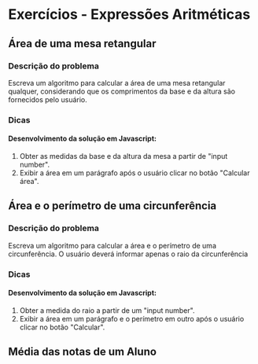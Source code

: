 # Exercícios - Expressões Aritméticas

## Área de uma mesa retangular

### Descrição do problema

Escreva um algoritmo para calcular a área de uma mesa retangular qualquer, considerando que os comprimentos da base e da altura são fornecidos pelo usuário.

### Dicas

#### Desenvolvimento da solução em Javascript:

1. Obter as medidas da base e da altura da mesa a partir de "input number".  
1. Exibir a área em um parágrafo após o usuário clicar no botão "Calcular área". 

## Área e o perímetro de uma circunferência

### Descrição do problema

Escreva um algoritmo para calcular a área e o perímetro de uma circunferência. O usuário deverá informar apenas o raio da circunferência

### Dicas

#### Desenvolvimento da solução em Javascript:

1. Obter a medida do raio a partir de um "input number".
1. Exibir a área em um parágrafo e o perímetro em outro após o usuário clicar no botão "Calcular". 

## Média das notas de um Aluno




